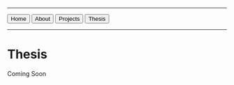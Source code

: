 <html lang="en">
  <link href="main.css" rel="stylesheet">
  <hr>
  <a href="https://tuckeryazdani.github.io/MyWebsite/" class="button"><button>Home</button></a>
  <a href="about.html" class="button"><button>About</button></a>
  <a href="projects.html" class="button"><button>Projects</button></a>
  <a href="thesis.html" class="button"><button>Thesis</button></a>
  <hr>
<head>
<h1> Thesis </h1>
</head>
<body>
  <link href="main.css" rel="stylesheet">
  Coming Soon
</body>
</html>
